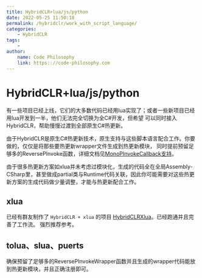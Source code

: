 ```yaml
---
title: HybridCLR+lua/js/python
date: 2022-05-25 11:50:18
permalink: /hybridclr/work_with_script_language/
categories:
    - HybridCLR
tags:
    -
author:
    name: Code Philosophy
    link: https:://code-philosophy.com
---
```


# HybridCLR+lua/js/python

有一些项目已经上线，它们的大多数代码已经用lua实现了；或者一些新项目已经用lua开发到一半，他们无法完全切换为全C#开发，但希望
可以同时接入HybridCLR，帮助慢慢过渡到全部原生C#热更新。

由于HybridCLR是原生C#热更新技术，原生支持与这些脚本语言配合工作。你要做的，仅仅是将那些要热更新wrapper文件生成到热更新模块，
同时提前预留足够多的ReversePInvoke函数，详细文档见[MonoPInvokeCallback支持](/hybridclr/monopinvokecallback/)。

由于很多热更新方案如xlua并未考虑过模块化，生成的代码全在全局Assembly-CSharp里，甚至做成partial类与Runtime代码关联，因此你可能需要对这些热更新方案的生成代码做少量调整，才能与热更新配合工作。

## xlua

已经有群友制作了 `HybridCLR + xlua` 的项目 [HybridCLRXlua](https://gitee.com/ldr123/HybridCLRXlua)。已经跑通并且完善了工作流。
强烈推荐参考。

## tolua、slua、puerts

确保预留了足够多的ReversePInvokeWrapper函数并且生成的wrapper代码能放到热更新模块，并且正确注册即可。

